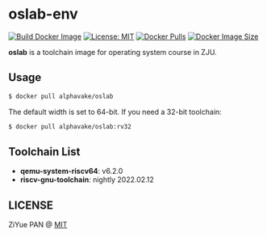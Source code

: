 # oslab-env 

[![Build Docker Image](https://github.com/PAN-Ziyue/oslab-env/actions/workflows/build.yaml/badge.svg)](https://github.com/PAN-Ziyue/oslab-env/actions/workflows/build.yaml) [![License: MIT](https://img.shields.io/badge/License-MIT-yellow.svg)](https://github.com/PAN-Ziyue/oslab-env/blob/main/LICENSE) [![Docker Pulls](https://img.shields.io/docker/pulls/alphavake/oslab)](https://hub.docker.com/r/alphavake/oslab) [![Docker Image Size](https://img.shields.io/docker/image-size/alphavake/oslab/latest)](https://hub.docker.com/r/alphavake/oslab)

**oslab** is a toolchain image for operating system course in ZJU.

## Usage

```bash
$ docker pull alphavake/oslab
```

The default width is set to 64-bit. If you need a 32-bit toolchain:

```bash
$ docker pull alphavake/oslab:rv32
```

## Toolchain List

- **qemu-system-riscv64**: v6.2.0
- **riscv-gnu-toolchain**: nightly 2022.02.12

## LICENSE

ZiYue PAN @ [MIT](https://github.com/PAN-Ziyue/oslab-env/blob/main/LICENSE)
